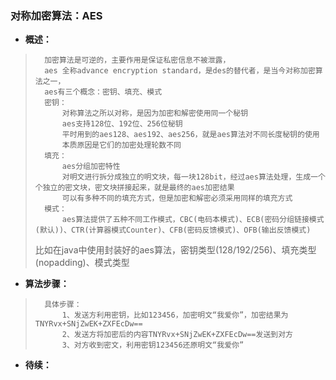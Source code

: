 ### 对称加密算法：AES
- **概述：**
>       加密算法是可逆的，主要作用是保证私密信息不被泄露，
>       aes 全称advance encryption standard，是des的替代者，是当今对称加密算法之一，
>       aes有三个概念：密钥、填充、模式
>       密钥：
>           对称算法之所以对称，是因为加密和解密使用同一个秘钥
>           aes支持128位、192位、256位秘钥
>           平时用到的aes128、aes192、aes256，就是aes算法对不同长度秘钥的使用
>           本质原因是它们的加密处理轮数不同
>       填充：
>           aes分组加密特性
>           对明文进行拆分成独立的明文块，每一块128bit，经过aes算法处理，生成一个个独立的密文块，密文块拼接起来，就是最终的aes加密结果
>           可以有多种不同的填充方式，但是加密和解密必须采用同样的填充方式
>       模式：
>           aes算法提供了五种不同工作模式，CBC(电码本模式)、ECB(密码分组链接模式(默认))、CTR(计算器模式Counter)、CFB(密码反馈模式)、OFB(输出反馈模式)
>
>    比如在java中使用封装好的aes算法，密钥类型(128/192/256)、填充类型(nopadding)、模式类型
>
>
>
>
>
>

- **算法步骤：**
>       具体步骤：
>           1、发送方利用密钥，比如123456，加密明文“我爱你”，加密结果为TNYRvx+SNjZwEK+ZXFEcDw==
>           2、发送方将加密后的内容TNYRvx+SNjZwEK+ZXFEcDw==发送到对方
>           3、对方收到密文，利用密钥123456还原明文“我爱你”
>
>
>


- **待续：**
>
>
>
>
>
>
>
>
>
>
